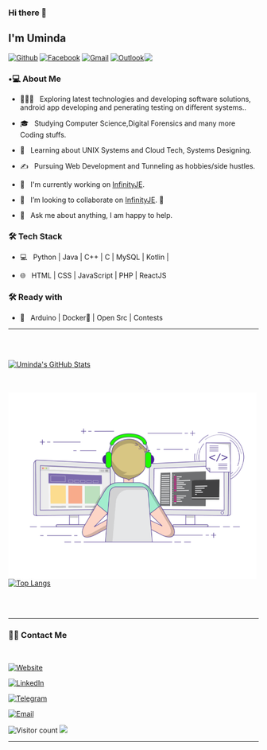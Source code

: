 ### Hi there 👋<h2> I'm Uminda</h2>

<img align='right' src="https://media.giphy.com/media/M9gbBd9nbDrOTu1Mqx/giphy.gif" width="230">

[![Github](https://img.shields.io/badge/-Github-000?style=flat&logo=Github&logoColor=white)](https://github.com/UmindaHansana)
[![Facebook](https://img.shields.io/badge/facebook-%231877F2.svg?&style=flat-the-badge&logo=facebook&logoColor=white)](https://www.facebook.com/uminda.aberathna.5)
[![Gmail](https://img.shields.io/badge/-Gmail-c14438?style=flat&logo=Gmail&logoColor=white)](uminda.h.aberathne@gmail.com)
[![Outlook](https://img.shields.io/badge/-Outlook-0078D4?style=flat&logo=Microsoft-Outlook&logoColor=white)](umindahansana@outlook.com)

<h3>

•💻 About Me </h3>



- 👨🏻‍💻 &nbsp; Exploring latest technologies and developing software solutions, android app developing  and penerating testing on different systems..

- 🎓 &nbsp; Studying Computer Science,Digital Forensics and many more Coding stuffs.

- 🌱 &nbsp; Learning about UNIX Systems and Cloud Tech, Systems Designing.

- ✍️ &nbsp; Pursuing Web Development and Tunneling as hobbies/side hustles.

- 💼 &nbsp; I'm currently working on [InfinityJE](https://infinityje.com/).

- 👯 &nbsp; I’m looking to collaborate on [InfinityJE](https://t.me/InfinityJE). 🤝

- 💬 &nbsp; Ask me about anything, I am happy to help.
<h3>🛠 Tech Stack</h3>



- 💻 &nbsp; Python | Java | C++ | C | MySQL | Kotlin |


- 🌐 &nbsp; HTML | CSS | JavaScript | PHP | ReactJS





<h3>🛠 Ready with</h3>

- 🔧 &nbsp; Arduino | Docker🐳 | Open Src | Contests

<hr>



<br/><br/>

[![Uminda's GitHub Stats](https://github-readme-stats.vercel.app/api?username=UmindaHansana&show_icons=true)](https://github.com/UmindaHansana)

<br/>

<br/>

<img align="left" alt="GIF" src="https://raw.githubusercontent.com/devSouvik/devSouvik/master/gif3.gif" width="500"/>

[![Top Langs](https://github-readme-stats.vercel.app/api/top-langs/?username=UmindaHansana&layout=compact&text_color=daf7dc&bg_color=151515)](https://github.com/UmindaHansana)

<br><br>



<hr>



<h3> 🤝🏻 Contact Me </h3>

<br>



<p align="center">

<a href="http://wishyou.infinityfreeapp.com/"><img alt="Website" src="https://img.shields.io/badge/Web-Infinity works-black?style=flat-square&logo=google-chrome"></a>

<a href="https://www.linkedin.com/in/uminda-hansana-a3b6021b3"><img alt="LinkedIn" src="https://img.shields.io/badge/LinkedIn-UHAberathne-blue?style=flat-square&logo=linkedin"></a>

<a href="hhttps://t.me/UHAAHM"><img alt="Telegram" src="https://img.shields.io/badge/Telegram -UHAAHM-2CA5E0?style=flat-the-badge&logo=telegram&logoColor=white"></a>

<a href="uminda.h.aberathne@gmail.com"><img alt="Email" src="https://img.shields.io/badge/Email-Uminda.H.Aberathne@gmail.com-blue?style=flat-square&logo=gmail"></a>

</p>





![Visitor count](https://visitor-badge.laobi.icu/badge?page_id=UmindaHansana.UmindaHansana)   <img src="https://media.giphy.com/media/dxn6fRlTIShoeBr69N/giphy.gif" width="30">





<hr>



